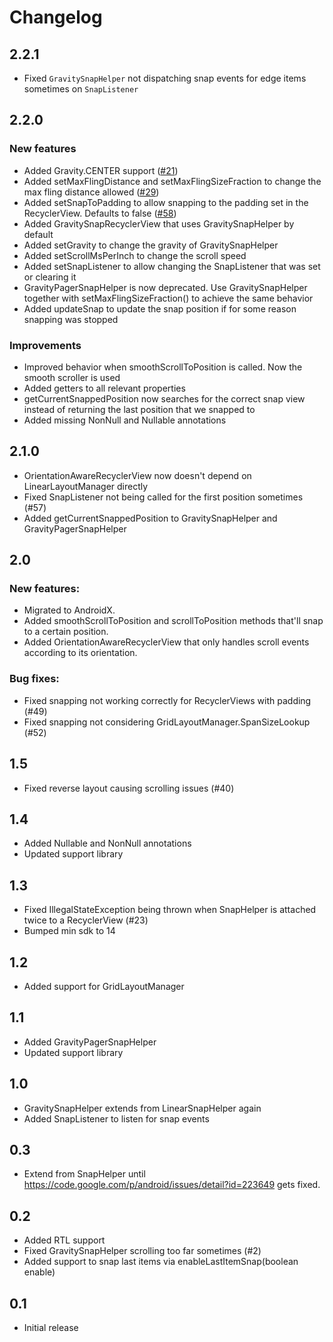 # Changelog

## 2.2.1

- Fixed `GravitySnapHelper` not dispatching snap events for edge items sometimes on `SnapListener`

## 2.2.0

### New features
- Added Gravity.CENTER support ([#21](https://github.com/rubensousa/GravitySnapHelper/issue/21))
- Added setMaxFlingDistance and setMaxFlingSizeFraction to change the max fling distance allowed ([#29](https://github.com/rubensousa/GravitySnapHelper/issue/29))
- Added setSnapToPadding to allow snapping to the padding set in the RecyclerView. Defaults to false ([#58](https://github.com/rubensousa/GravitySnapHelper/issue/58))
- Added GravitySnapRecyclerView that uses GravitySnapHelper by default
- Added setGravity to change the gravity of GravitySnapHelper
- Added setScrollMsPerInch to change the scroll speed
- Added setSnapListener to allow changing the SnapListener that was set or clearing it
- GravityPagerSnapHelper is now deprecated. Use GravitySnapHelper together with setMaxFlingSizeFraction() to achieve the same behavior
- Added updateSnap to update the snap position if for some reason snapping was stopped

### Improvements

- Improved behavior when smoothScrollToPosition is called. Now the smooth scroller is used
- Added getters to all relevant properties
- getCurrentSnappedPosition now searches for the correct snap view instead of returning the last position that we snapped to
- Added missing NonNull and Nullable annotations

## 2.1.0

- OrientationAwareRecyclerView now doesn't depend on LinearLayoutManager directly
- Fixed SnapListener not being called for the first position sometimes (#57)
- Added getCurrentSnappedPosition to GravitySnapHelper and GravityPagerSnapHelper

## 2.0

### New features:
- Migrated to AndroidX.
- Added smoothScrollToPosition and scrollToPosition methods that'll snap to a certain position.
- Added OrientationAwareRecyclerView that only handles scroll events according to its orientation.

### Bug fixes:
- Fixed snapping not working correctly for RecyclerViews with padding (#49)
- Fixed snapping not considering GridLayoutManager.SpanSizeLookup (#52)

## 1.5

- Fixed reverse layout causing scrolling issues (#40)

## 1.4

- Added Nullable and NonNull annotations
- Updated support library

## 1.3

- Fixed IllegalStateException being thrown when SnapHelper is attached twice to a RecyclerView (#23)
- Bumped min sdk to 14

## 1.2

- Added support for GridLayoutManager

## 1.1

- Added GravityPagerSnapHelper
- Updated support library

## 1.0

- GravitySnapHelper extends from LinearSnapHelper again
- Added SnapListener to listen for snap events


## 0.3

- Extend from SnapHelper until https://code.google.com/p/android/issues/detail?id=223649 gets fixed.

## 0.2

- Added RTL support
- Fixed GravitySnapHelper scrolling too far sometimes (#2)
- Added support to snap last items via enableLastItemSnap(boolean enable)


## 0.1

- Initial release
